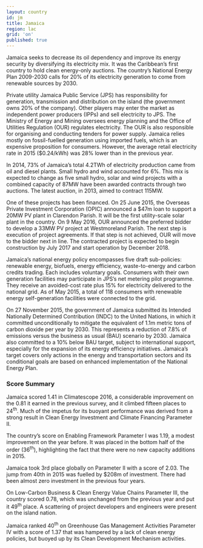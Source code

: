 ```yaml
---
layout: country
id: jm
title: Jamaica
region: lac
grid: 'on'
published: true
---
```


Jamaica seeks to decrease its oil dependency and improve its energy security by diversifying its electricity mix. It was the Caribbean’s first country to hold clean energy-only auctions. The country’s National Energy Plan 2009-2030 calls for 20% of its electricity generation to come from renewable sources by 2030.

Private utility Jamaica Public Service (JPS) has responsibility for generation, transmission and distribution on the island (the government owns 20% of the company). Other players may enter the market as independent power producers (IPPs) and sell electricity to JPS. The Ministry of Energy and Mining oversees energy planning and the Office of Utilities Regulation (OUR) regulates electricity. The OUR is also responsible for organising and conducting tenders for power supply. Jamaica relies mostly on fossil-fuelled generation using imported fuels, which is an expensive proposition for consumers. However, the average retail electricity rate in 2015 ($0.24/kWh) was 28% lower than in the previous year.

In 2014, 73% of Jamaica’s total 4.2TWh of electricity production came from oil and diesel plants. Small hydro and wind accounted for 6%. This mix is expected to change as five small hydro, solar and wind projects with a combined capacity of 87MW have been awarded contracts through two auctions. The latest auction, in 2013, aimed to contract 115MW.

One of these projects has been financed. On 25 June 2015, the Overseas Private Investment Corporation (OPIC) announced a $47m loan to support a 20MW PV plant in Clarendon Parish. It will be the first utility-scale solar plant in the country.
On 9 May 2016, OUR announced the preferred bidder to develop a 33MW PV project at Westmoreland Parish. The next step is execution of project agreements. If that step is not achieved, OUR will move to the bidder next in line. The contracted project is expected to begin construction by July 2017 and start operation by December 2018.

Jamaica’s national energy policy encompasses five draft sub-policies: renewable energy, biofuels, energy efficiency, waste-to-energy and carbon credits trading. Each includes voluntary goals. Consumers with their own generation facilities may participate in JPS’s net metering pilot programme. They receive an avoided-cost rate plus 15% for electricity delivered to the national grid. As of May 2015, a total of 118 consumers with renewable energy self-generation facilities were connected to the grid.

On 27 November 2015, the government of Jamaica submitted its Intended Nationally Determined Contribution (INDC) to the United Nations, in which it committed unconditionally to mitigate the equivalent of 1.1m metric tons of carbon dioxide per year by 2030. This represents a reduction of 7.8% of emissions versus the business as usual (BAU) scenario by 2030. Jamaica also committed to a 10% below BAU target, subject to international support, especially for the expansion of its energy efficiency initiatives. Jamaica’s target covers only actions in the energy and transportation sectors and its conditional goals are based on enhanced implementation of the National Energy Plan.


### Score Summary

Jamaica scored 1.41 in Climatescope 2016, a considerable improvement on the 0.81 it earned in the previous survey, and it climbed fifteen places to 24<sup>th</sup>. Much of the impetus for its buoyant performance was derived from a strong result in Clean Energy Investment and Climate Financing Parameter II.

The country’s score on Enabling Framework Parameter I was 1.19, a modest improvement on the year before. It was placed in the bottom half of the order (36<sup>th</sup>), highlighting the fact that there were no new capacity additions in 2015.

Jamaica took 3rd place globally on Parameter II with a score of 2.03. The jump from 40th in 2015 was fuelled by $208m of investment.  There had been almost zero investment in the previous four years.

On Low-Carbon Business & Clean Energy Value Chains Parameter III, the country scored 0.78, which was unchanged from the previous year and put it 49<sup>th</sup> place. A scattering of project developers and engineers were present on the island nation. 

Jamaica ranked 40<sup>th</sup> on Greenhouse Gas Management Activities Parameter IV with a score of 1.37 that was hampered by a lack of clean energy policies, but buoyed up by its Clean Development Mechanism activities.
